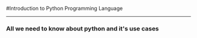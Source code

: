 #Introduction to Python Programming Language

---

### All we need to know about python and it's use cases
